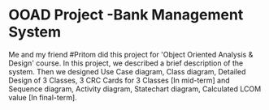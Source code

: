 # OOAD Project -Bank Management System

Me and my friend #Pritom did this project for 'Object Oriented Analysis & Design' course. In this project, we described a brief description of the system. Then we designed Use Case diagram, Class diagram, Detailed Design of 3 Classes, 3 CRC Cards for 3 Classes [In mid-term] and Sequence diagram, Activity diagram, Statechart diagram, Calculated LCOM value [In final-term].

